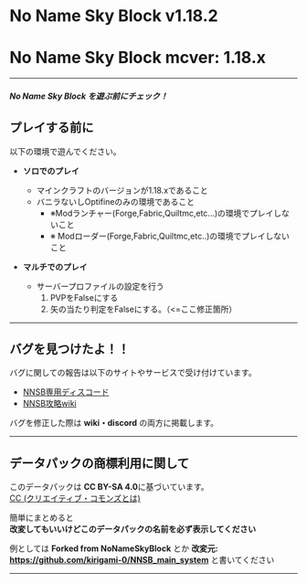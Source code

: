 # **No Name Sky Block v1.18.2**  

# No Name Sky Block mcver: 1.18.x
----
##### No Name Sky Block を遊ぶ前にチェック！

## プレイする前に  
以下の環境で遊んでください。  
- **ソロでのプレイ**
  - マインクラフトのバージョンが1.18.xであること
  - バニラないしOptifineのみの環境であること
    - ※Modランチャー(Forge,Fabric,Quiltmc,etc...)の環境でプレイしないこと
    - ※ Modローダー(Forge,Fabric,Quiltmc,etc..)の環境でプレイしないこと

- **マルチでのプレイ**
  - サーバープロファイルの設定を行う
    1. PVPをFalseにする
    2. 矢の当たり判定をFalseにする。（<=ここ修正箇所）

----

## バグを見つけたよ！！
バグに関しての報告は以下のサイトやサービスで受け付けています。  
- [NNSB専用ディスコード]()
- [NNSB攻略wiki]()  
  
バグを修正した際は **wiki・discord** の両方に掲載します。

----  
## データパックの商標利用に関して  
このデータパックは
**CC BY-SA 4.0**に基づいています。  
[CC (クリエイティブ・コモンズとは)](https://creativecommons.jp/licenses/) 		
  
簡単にまとめると  
**改変してもいいけどこのデータパックの名前を必ず表示してください** 

例としては
**Forked from NoNameSkyBlock**
とか
**改変元: https://github.com/kirigami-0/NNSB_main_system**
と書いてください

----  
### 
### 
### 
### 
### 
### 

